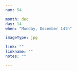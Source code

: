 ```yaml
---
num: 54

month: dec
day: 14
when: "Monday, December 14th"

imageType: jpg

link: ""
linkname: ""
notes: ""

---
```


